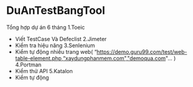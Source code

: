 # DuAnTestBangTool
Tổng hợp dự án 6 tháng 
1.Toeic
- Viết TestCase Và Defeclist
2.Jimeter
- Kiểm tra hiệu năng 
3.Senlenium
- Kiểm tự động nhiều trang web( “https://demo.guru99.com/test/web-table-element.php,“xaydungphanmem.com","demoqua.com"... )
4.Portman
- Kiểm thử API
5.Katalon
- Kiểm tự động
